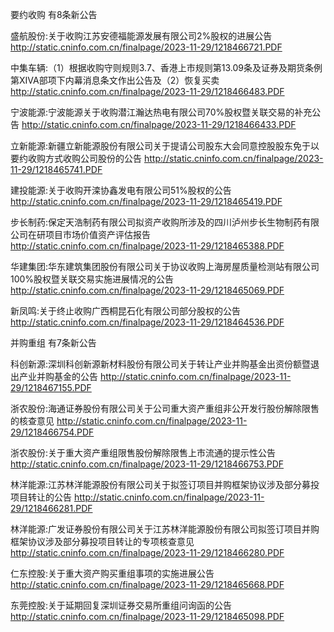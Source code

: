 要约收购 有8条新公告 

盛航股份:关于收购江苏安德福能源发展有限公司2%股权的进展公告 http://static.cninfo.com.cn/finalpage/2023-11-29/1218466721.PDF 

中集车辆:（1）根据收购守则规则3.7、香港上市规则第13.09条及证券及期货条例第XIVA部项下内幕消息条文作出公告及（2）恢复买卖 http://static.cninfo.com.cn/finalpage/2023-11-29/1218466483.PDF 

宁波能源:宁波能源关于收购潜江瀚达热电有限公司70%股权暨关联交易的补充公告 http://static.cninfo.com.cn/finalpage/2023-11-29/1218466433.PDF 

立新能源:新疆立新能源股份有限公司关于提请公司股东大会同意控股股东免于以要约收购方式收购公司股份的公告 http://static.cninfo.com.cn/finalpage/2023-11-29/1218465741.PDF 

建投能源:关于收购开滦协鑫发电有限公司51%股权的公告 http://static.cninfo.com.cn/finalpage/2023-11-29/1218465419.PDF 

步长制药:保定天浩制药有限公司拟资产收购所涉及的四川泸州步长生物制药有限公司在研项目市场价值资产评估报告 http://static.cninfo.com.cn/finalpage/2023-11-29/1218465388.PDF 

华建集团:华东建筑集团股份有限公司关于协议收购上海房屋质量检测站有限公司100%股权暨关联交易实施进展情况的公告 http://static.cninfo.com.cn/finalpage/2023-11-29/1218465069.PDF 

新凤鸣:关于终止收购广西桐昆石化有限公司部分股权的公告 http://static.cninfo.com.cn/finalpage/2023-11-29/1218464536.PDF 

并购重组 有7条新公告 

科创新源:深圳科创新源新材料股份有限公司关于转让产业并购基金出资份额暨退出产业并购基金的公告 http://static.cninfo.com.cn/finalpage/2023-11-29/1218467155.PDF 

浙农股份:海通证券股份有限公司关于公司重大资产重组非公开发行股份解除限售的核查意见 http://static.cninfo.com.cn/finalpage/2023-11-29/1218466754.PDF 

浙农股份:关于重大资产重组限售股份解除限售上市流通的提示性公告 http://static.cninfo.com.cn/finalpage/2023-11-29/1218466753.PDF 

林洋能源:江苏林洋能源股份有限公司关于拟签订项目并购框架协议涉及部分募投项目转让的公告 http://static.cninfo.com.cn/finalpage/2023-11-29/1218466281.PDF 

林洋能源:广发证券股份有限公司关于江苏林洋能源股份有限公司拟签订项目并购框架协议涉及部分募投项目转让的专项核查意见 http://static.cninfo.com.cn/finalpage/2023-11-29/1218466280.PDF 

仁东控股:关于重大资产购买重组事项的实施进展公告 http://static.cninfo.com.cn/finalpage/2023-11-29/1218465668.PDF 

东莞控股:关于延期回复深圳证券交易所重组问询函的公告 http://static.cninfo.com.cn/finalpage/2023-11-29/1218465098.PDF 

